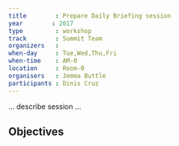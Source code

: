 ```yaml
---
title        : Prepare Daily Briefing session
year		: 2017
type         : workshop
track        : Summit Team
organizers   :
when-day     : Tue,Wed,Thu,Fri
when-time    : AM-0
location     : Room-0
organisers   : Jemma Buttle
participants : Dinis Cruz
---
```


... describe session ...

## Objectives
